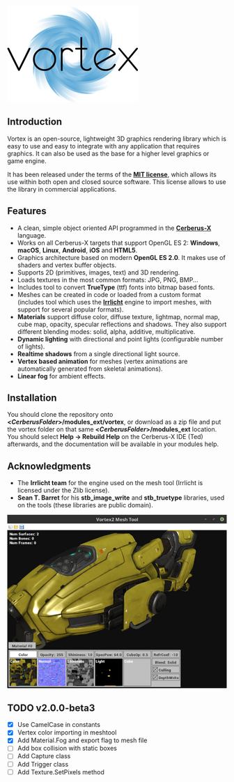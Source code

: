 ![Vortex](./stuff/vortex_med.png)

## Introduction
Vortex is an open-source, lightweight 3D graphics rendering library which is easy to use and easy to integrate with any application that requires graphics. It can also be used as the base for a higher level graphics or game engine.

It has been released under the terms of the [**MIT license**](https://en.wikipedia.org/wiki/MIT_License), which allows its use within both open and closed source software. This license allows to use the library in commercial applications.

## Features
* A clean, simple object oriented API programmed in the [**Cerberus-X**](http://www.cerberus-x.com) language.
* Works on all Cerberus-X targets that support OpenGL ES 2: **Windows**, **macOS**, **Linux**, **Android**, **iOS** and **HTML5**.
* Graphics architecture based on modern **OpenGL ES 2.0**. It makes use of shaders and vertex buffer objects.
* Supports 2D (primitives, images, text) and 3D rendering.
* Loads textures in the most common formats: JPG, PNG, BMP...
* Includes tool to convert **TrueType** (ttf) fonts into bitmap based fonts.
* Meshes can be created in code or loaded from a custom format (includes tool which uses the [**Irrlicht**](http://irrlicht.sourceforge.net) engine to import meshes, with support for several popular formats).
* **Materials** support diffuse color, diffuse texture, lightmap, normal map, cube map, opacity, specular reflections and shadows. They also support different blending modes: solid, alpha, additive, multiplicative.
* **Dynamic lighting** with directional and point lights (configurable number of lights).
* **Realtime shadows** from a single directional light source.
* **Vertex based animation** for meshes (vertex animations are automatically generated from skeletal animations).
* **Linear fog** for ambient effects.

## Installation
You should clone the repository onto **<*CerberusFolder*>/modules_ext/vortex**, or download as a zip file and put the vortex folder on that same **<*CerberusFolder*>/modules_ext** location. You should select **Help -> Rebuild Help** on the Cerberus-X IDE (Ted) afterwards, and the documentation will be available in your modules help.

## Acknowledgments
* The **Irrlicht team** for the engine used on the mesh tool (Irrlicht is licensed under the Zlib license).
* **Sean T. Barret** for his **stb_image_write** and **stb_truetype** libraries, used on the tools (these libraries are public domain).

![meshtool](./stuff/meshtool.jpg)

## TODO v2.0.0-beta3
- [x] Use CamelCase in constants
- [x] Vertex color importing in meshtool
- [x] Add Material.Fog and export flag to mesh file
- [ ] Add box collision with static boxes
- [ ] Add Capture class
- [ ] Add Trigger class
- [ ] Add Texture.SetPixels method
